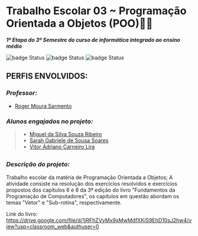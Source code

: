 # **Trabalho Escolar 03 ~ Programação Orientada a Objetos (POO)🐻🍯** 
***1º Etapa do 3º Semestre do curso de informática integrado ao ensino médio***

 ![badge Status](https://img.shields.io/badge/Status-Em_desenvolvimento-hsl) ![badge Status](https://img.shields.io/badge/Linguaguem:-Java-hs1) ![badge Status](https://img.shields.io/badge/Ferramentas-Eclipse_&_Netbeans-hs1)
##
## PERFIS ENVOLVIDOS:
### *Professor:*
- [Roger Moura Sarmento](https://github.com/rogermsarmento)
### *Alunos engajados no projeto:* 
> * [Miguel da Silva Souza Ribeiro](https://github.com/Miguelito0o)
> * [Sarah Gabriele de Sousa Soares](https://github.com/souusagabi)
> * [Vitor Adriano Carneiro Lira](https://github.com/VitorLira1)
##
### *Descrição do projeto:*
Trabalho escolar da matéria de Programação Orientada a Objetos; 
A atividade consiste na resolução dos exercícios resolvidos e exercícios propostos dos capítulos 6 e 8 da 3ª edição do livro "Fundamentos da Programação de Computadores", os capítulos em questão abordam os temas "Vetor" e "Sub-rotina", respectivamente. 

Link do livro: https://drive.google.com/file/d/1jRFhZVyMx9xMwMdfXKiS9EhD10sJ2hw4/view?usp=classroom_web&authuser=0
